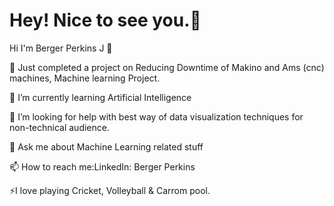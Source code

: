  # Hey! Nice to see you.👋

<!--
**BergerPerkins/BergerPerkins** is a ✨ _special_ ✨ repository because its `README.md` (this file) appears on your GitHub profile.

-->

Hi I'm Berger Perkins J 👋

🔭 Just completed a project on Reducing Downtime of Makino and Ams (cnc) machines, Machine learning Project.

🌱 I’m currently learning Artificial Intelligence

🤔 I’m looking for help with best way of data visualization techniques for non-technical audience.

💬 Ask me about Machine Learning related stuff

📫 How to reach me:LinkedIn: Berger Perkins

⚡I love playing Cricket, Volleyball & Carrom pool.






